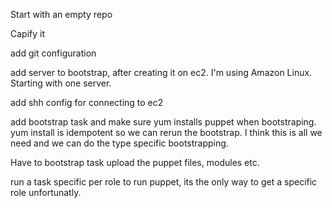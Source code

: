 Start with an empty repo

Capify it

add git configuration

add server to bootstrap, after creating it on ec2. I'm using Amazon Linux.
Starting with one server.

add shh config for connecting to ec2

add bootstrap task and make sure yum installs puppet when bootstraping.
yum install is idempotent so we can rerun the bootstrap.
I think this is all we need and we can do the type specific bootstrapping.

Have to bootstrap task upload the puppet files, modules etc.

run a task specific per role to run puppet, its the only way to get a specific role unfortunatly.

